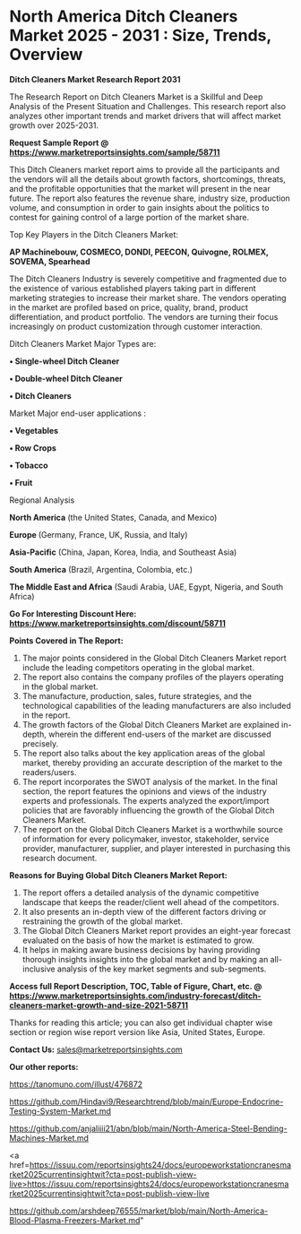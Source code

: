 # North America  Ditch Cleaners Market 2025 - 2031 : Size, Trends, Overview

<strong>Ditch Cleaners Market Research Report 2031</strong>

The Research Report on Ditch Cleaners Market is a Skillful and Deep Analysis of the Present Situation and Challenges. This research report also analyzes other important trends and market drivers that will affect market growth over 2025-2031.

<strong>Request Sample Report @ <a href=https://www.marketreportsinsights.com/sample/58711>https://www.marketreportsinsights.com/sample/58711</a></strong>

This Ditch Cleaners market report aims to provide all the participants and the vendors will all the details about growth factors, shortcomings, threats, and the profitable opportunities that the market will present in the near future. The report also features the revenue share, industry size, production volume, and consumption in order to gain insights about the politics to contest for gaining control of a large portion of the market share.

Top Key Players in the Ditch Cleaners Market:

<strong>AP Machinebouw, COSMECO, DONDI, PEECON, Quivogne, ROLMEX, SOVEMA, Spearhead</strong>

The Ditch Cleaners Industry is severely competitive and fragmented due to the existence of various established players taking part in different marketing strategies to increase their market share. The vendors operating in the market are profiled based on price, quality, brand, product differentiation, and product portfolio. The vendors are turning their focus increasingly on product customization through customer interaction.

Ditch Cleaners Market Major Types are:

<strong>• Single-wheel Ditch Cleaner

• Double-wheel Ditch Cleaner

• Ditch Cleaners</strong>

Market Major end-user applications :

<strong>• Vegetables

• Row Crops

• Tobacco

• Fruit</strong>

Regional Analysis

</u><strong><b>North America</b></strong> (the United States, Canada, and Mexico)

<strong><b>Europe </b></strong>(Germany, France, UK, Russia, and Italy)

<strong><b>Asia-Pacific</b></strong> (China, Japan, Korea, India, and Southeast Asia)

<strong><b>South America</b></strong> (Brazil, Argentina, Colombia, etc.)

<strong><b>The Middle East and Africa</b></strong> (Saudi Arabia, UAE, Egypt, Nigeria, and South Africa)

<strong>Go For Interesting Discount Here: <a href=https://www.marketreportsinsights.com/discount/58711>https://www.marketreportsinsights.com/discount/58711</a></strong>

<strong>Points Covered in The Report:</strong>
<ol>
  <li>The major points considered in the Global Ditch Cleaners Market report include the leading competitors operating in the global market.</li>
  <li>The report also contains the company profiles of the players operating in the global market.</li>
  <li>The manufacture, production, sales, future strategies, and the technological capabilities of the leading manufacturers are also included in the report.</li>
  <li>The growth factors of the Global Ditch Cleaners Market are explained in-depth, wherein the different end-users of the market are discussed precisely.</li>
  <li>The report also talks about the key application areas of the global market, thereby providing an accurate description of the market to the readers/users.</li>
  <li>The report incorporates the SWOT analysis of the market. In the final section, the report features the opinions and views of the industry experts and professionals. The experts analyzed the export/import policies that are favorably influencing the growth of the Global Ditch Cleaners Market.</li>
  <li>The report on the Global Ditch Cleaners Market is a worthwhile source of information for every policymaker, investor, stakeholder, service provider, manufacturer, supplier, and player interested in purchasing this research document.</li>
</ol>
<strong>Reasons for Buying Global Ditch Cleaners Market Report:</strong>

<ol>
  <li>The report offers a detailed analysis of the dynamic competitive landscape that keeps the reader/client well ahead of the competitors.</li>
  <li>It also presents an in-depth view of the different factors driving or restraining the growth of the global market.</li>
  <li>The Global Ditch Cleaners Market report provides an eight-year forecast evaluated on the basis of how the market is estimated to grow.</li>
  <li>It helps in making aware business decisions by having providing thorough insights insights into the global market and by making an all-inclusive analysis of the key market segments and sub-segments.</li>
</ol>
<strong>Access full Report Description, TOC, Table of Figure, Chart, etc. @ <a href=https://www.marketreportsinsights.com/industry-forecast/ditch-cleaners-market-growth-and-size-2021-58711>https://www.marketreportsinsights.com/industry-forecast/ditch-cleaners-market-growth-and-size-2021-58711</a></strong>


Thanks for reading this article; you can also get individual chapter wise section or region wise report version like Asia, United States, Europe.

<strong>Contact Us:</strong>
sales@marketreportsinsights.com

<strong>Our other reports:</strong>

<a href=https://tanomuno.com/illust/476872>https://tanomuno.com/illust/476872</a>

<a href=https://github.com/Hindavi9/Researchtrend/blob/main/Europe-Endocrine-Testing-System-Market.md>https://github.com/Hindavi9/Researchtrend/blob/main/Europe-Endocrine-Testing-System-Market.md</a>

<a href=https://github.com/anjaliiii21/abn/blob/main/North-America-Steel-Bending-Machines-Market.md>https://github.com/anjaliiii21/abn/blob/main/North-America-Steel-Bending-Machines-Market.md</a>

<a href=https://issuu.com/reportsinsights24/docs/europeworkstationcranesmarket2025currentinsightwit?cta=post-publish-view-live>https://issuu.com/reportsinsights24/docs/europeworkstationcranesmarket2025currentinsightwit?cta=post-publish-view-live</a>

<a href=https://github.com/arshdeep76555/market/blob/main/North-America-Blood-Plasma-Freezers-Market.md>https://github.com/arshdeep76555/market/blob/main/North-America-Blood-Plasma-Freezers-Market.md</a>"
